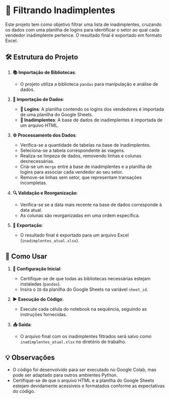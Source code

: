 # 📝 Filtrando Inadimplentes

Este projeto tem como objetivo filtrar uma lista de inadimplentes, cruzando os dados com uma planilha de logins para identificar o setor ao qual cada vendedor inadimplente pertence. O resultado final é exportado em formato Excel.

## 🛠️ Estrutura do Projeto

1. **📚 Importação de Bibliotecas**:
   - O projeto utiliza a biblioteca `pandas` para manipulação e análise de dados.

2. **📂 Importação de Dados**:
   - **🔐 Logins**: A planilha contendo os logins dos vendedores é importada de uma planilha do Google Sheets.
   - **📑 Inadimplentes**: A base de dados de inadimplentes é importada de um arquivo HTML.

3. **⚙️ Processamento dos Dados**:
   - Verifica-se a quantidade de tabelas na base de inadimplentes.
   - Seleciona-se a tabela correspondente às viagens.
   - Realiza-se limpeza de dados, removendo linhas e colunas desnecessárias.
   - Cria-se um `merge` entre a base de inadimplentes e a planilha de logins para associar cada vendedor ao seu setor.
   - Remove-se linhas sem setor, que representam transações incompletas.

4. **🔍 Validação e Reorganização**:
   - Verifica-se se a data mais recente na base de dados corresponde à data atual.
   - As colunas são reorganizadas em uma ordem específica.

5. **💾 Exportação**:
   - O resultado final é exportado para um arquivo Excel (`inadimplentes_atual.xlsx`).

## 🚀 Como Usar

1. **🔧 Configuração Inicial**:
   - Certifique-se de que todas as bibliotecas necessárias estejam instaladas (`pandas`).
   - Insira o `ID` da planilha do Google Sheets na variável `sheet_id`.

2. **▶️ Execução do Código**:
   - Execute cada célula do notebook na sequência, seguindo as instruções fornecidas.

3. **📤 Saída**:
   - O arquivo final com os inadimplentes filtrados será salvo como `inadimplentes_atual.xlsx` no diretório de trabalho.

## 💡 Observações

- O código foi desenvolvido para ser executado no Google Colab, mas pode ser adaptado para outros ambientes Python.
- Certifique-se de que o arquivo HTML e a planilha do Google Sheets estejam devidamente acessíveis e formatados conforme as expectativas do código.
